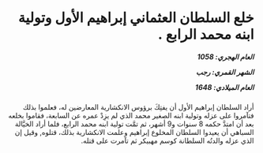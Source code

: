 <h1 dir="rtl">خلع السلطان العثماني إبراهيم الأول وتولية ابنه محمد الرابع .</h1>

<h5 dir="rtl">العام الهجري:  1058

الشهر القمري: رجب

العام الميلادي: 1648</h5>

<p dir="rtl">أراد السلطان إبراهيم الأول أن يفتِكَ برؤوس الانكشارية المعارضين له، فعلموا بذلك فتآمروا على عزله وتولية ابنه الصغير محمد الذي لم يزِدْ عمره عن السابعة، فقاموا بخلعه بعد أن امتدَّ حكمه 8 سنوات و9 أشهر، ثم تمَّت تولية ابنه محمد الرابع، فلما أراد الخيَّالة السباهي أن يعيدوا السلطان المخلوع إبراهيم وعلمت الانكشارية بذلك، قتلوه, وقيل إن الذي عزله والدتُه السلطانة كوسم مهبيكر ثم تآمرت على قتله.</p></br>
